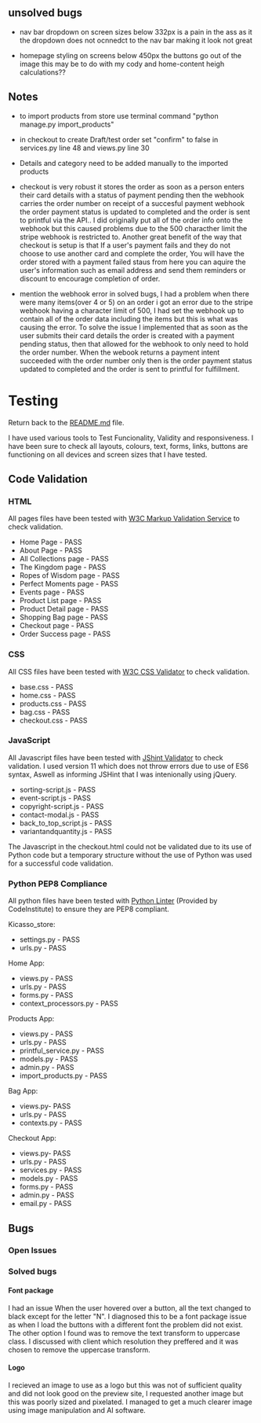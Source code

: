 
## unsolved bugs

- nav bar dropdown on screen sizes below 332px is a pain in the ass as it the dropdown does not ocnnedct to the nav bar making it look not great

- homepage styling on screens below 450px the buttons go out of the image this may be to do with my cody and home-content heigh calculations??


## Notes

- to import products from store use terminal command "python manage.py import_products"

- in checkout to create Draft/test order set "confirm" to false in services.py line 48 and views.py line 30

- Details and category need to be added manually to the imported products


- checkout is very robust it stores the order as soon as a person enters their card details with a status of payment pending then the webhook carries the order number on receipt of a succesful payment webhook the order payment status is updated to completed and the order is sent to printful via the API.. I did originally put all of the order info onto the webhook but this caused problems due to the 500 characther limit the stripe webhook is restricted to. Another great benefit of the way that checkout is setup is that If a user's payment fails and they do not choose to use another card and complete the order, You will have the order stored with a payment failed staus from here you can aquire the user's information  such as email address and send them reminders or discount  to encourage completion of order.

- mention the webhook error in solved bugs, I had a problem when there were many items(over 4 or 5) on an order i got an error due to the stripe webhook having a character limit of 500, I had set the webhook up to contain all of the order data including the items but this is what was causing the error. To solve the issue I implemented that as soon as the user submits their card details the order is created with a payment pending status, then that allowed for the webhook to only need to hold the order number. When the webook returns a payment intent succeeded with the order number only then is the order payment status updated to completed and the order is sent to printful for fulfillment.





# Testing
Return back to the [README.md](README.md) file.

I have used various tools to Test Funcionality, Validity and responsiveness. I have been sure to check all layouts, colours, text, forms, links, buttons are functioning on all devices and screen sizes that I have tested.

## Code Validation

### HTML
All pages files have been tested with [W3C Markup Validation Service](https://validator.w3.org/) to check validation.

- Home Page - PASS
- About Page - PASS
- All Collections page - PASS
- The Kingdom page - PASS
- Ropes of Wisdom page - PASS
- Perfect Moments page - PASS
- Events page - PASS
- Product List page - PASS
- Product Detail page - PASS
- Shopping Bag page - PASS
- Checkout page - PASS
- Order Success page - PASS

### CSS

All CSS files have been tested with [W3C CSS Validator](https://jigsaw.w3.org/css-validator) to check validation.

- base.css - PASS
- home.css - PASS
- products.css - PASS
- bag.css - PASS
- checkout.css - PASS

### JavaScript

All Javascript files have been tested with [JShint Validator](https://jshint.com) to check validation. I used version 11 which does not throw errors due to use of ES6 syntax, Aswell as informing JSHint that I was intenionally using jQuery.

- sorting-script.js - PASS
- event-script.js - PASS
- copyright-script.js - PASS
- contact-modal.js - PASS
- back_to_top_script.js - PASS
- variantandquantity.js - PASS

The Javascript in the checkout.html could not be validated due to its use of Python code but a temporary structure without the use of Python was used for a successful code validation.

### Python PEP8 Compliance

All python files have been tested with [Python Linter](https://pep8ci.herokuapp.com/) (Provided by CodeInstitute) to ensure they are PEP8 compliant.

Kicasso_store:
- settings.py - PASS
- urls.py - PASS

Home App:
- views.py - PASS
- urls.py - PASS
- forms.py - PASS
- context_processors.py - PASS

Products App:
- views.py - PASS
- urls.py - PASS
- printful_service.py - PASS
- models.py - PASS
- admin.py - PASS
- import_products.py - PASS

Bag App:
- views.py- PASS
- urls.py - PASS
- contexts.py - PASS

Checkout App:
- views.py- PASS
- urls.py - PASS
- services.py - PASS
- models.py - PASS
- forms.py - PASS
- admin.py - PASS
- email.py - PASS

## Bugs
### Open Issues


### Solved bugs
#### Font package
I had an issue When the user hovered over a button, all the text changed to black except for the letter "N". I diagnosed this to be a font package issue as when I load the buttons with a different font the problem did not exist. The other option I found was to remove the text transform to uppercase class. 
I discussed with client which resolution they preffered and it was chosen to remove the uppercase transform.

#### Logo
I recieved an image to use as a logo but this was not of sufficient quality and did not look good on the preview site, I requested another image but this was poorly sized and pixelated.
I managed to get a much clearer image using image manipulation and AI software.
